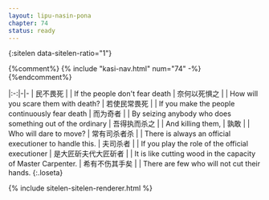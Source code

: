 ```yaml
---
layout: lipu-nasin-pona
chapter: 74
status: ready
---
```


{:sitelen data-sitelen-ratio="1"}

{%comment%}
{% include "kasi-nav.html" num="74" -%}
{%endcomment%}

|:-:|-|-
| 民不畏死     |  | If the people don't fear death
| 奈何以死惧之 |  | How will you scare them with death?
| 若使民常畏死 |  | If you make the people continuously fear death
| 而为奇者     |  | By seizing anybody who does something out of the ordinary
| 吾得执而杀之 |  | And killing them,
| 孰敢         |  | Who will dare to move?
| 常有司杀者杀 |  | There is always an official executioner to handle this.
| 夫司杀者     |  | If you play the role of the official executioner
| 是大匠斫<wbr/>夫代大匠斫者 |  | It is like cutting wood in the capacity of Master Carpenter.
| 希有不伤其手矣 |  | There are few who will not cut their hands.
{:.loseta}

{% include sitelen-sitelen-renderer.html %}
